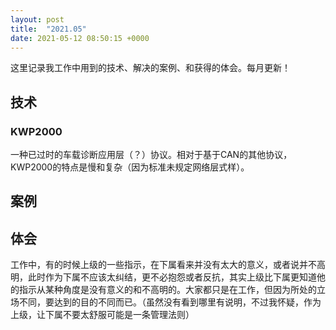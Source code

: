 ```yaml
---
layout: post
title:  "2021.05"
date: 2021-05-12 08:50:15 +0000   
---
```


这里记录我工作中用到的技术、解决的案例、和获得的体会。每月更新！

技术
----

### KWP2000

一种已过时的车载诊断应用层（？）协议。相对于基于CAN的其他协议，KWP2000的特点是慢和复杂（因为标准未规定网络层式样）。

案例
----


体会
----

工作中，有的时候上级的一些指示，在下属看来并没有太大的意义，或者说并不高明，此时作为下属不应该太纠结，更不必抱怨或者反抗，其实上级比下属更知道他的指示从某种角度是没有意义的和不高明的。大家都只是在工作，但因为所处的立场不同，要达到的目的不同而已。（虽然没有看到哪里有说明，不过我怀疑，作为上级，让下属不要太舒服可能是一条管理法则）